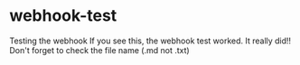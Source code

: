 # webhook-test
Testing the webhook
If you see this, the webhook test worked. It really did!!
Don't forget to check the file name (.md not .txt)
